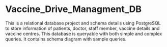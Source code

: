 # Vaccine_Drive_Managment_DB

This is a relational database project and schema details using PostgreSQL to store information of patients, doctor, staff member, vaccine details and vaccine centres. This database is queryable with both simple and complex queries. It contains schema diagram with sample queries.
